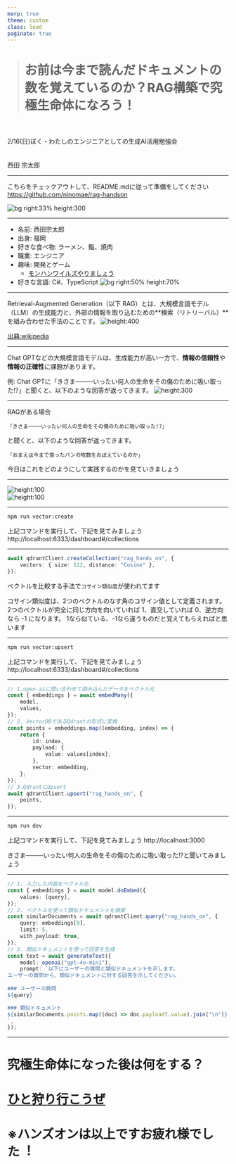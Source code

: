 ```yaml
---
marp: true
theme: custom
class: lead
paginate: true
---
```


<!---
_class: title
--->

> # お前は今まで読んだドキュメントの数を覚えているのか？RAG構築で究極生命体になろう！
>

<br>
<br>
2/16(日)ぼく・わたしのエンジニアとしての生成AI活用勉強会

<br>
<br>
<br>
西田 宗太郎

---

<!-- _header: 事前準備 -->
こちらをチェックアウトして、README.mdに従って準備をしてください
https://github.com/ninomae/rag-handson

![bg right:33% height:300](./images/QR_166699.png)
<!-- footer: Footer -->

---

<!-- _header: 自己紹介 -->
- 名前: 西田宗太郎
- 出身: 福岡
- 好きな食べ物: ラーメン、鮨、焼肉
- 職業: エンジニア
- 趣味: 開発とゲーム
    - [モンハンワイルズやりましょう](https://hackermeshi.com/communities/106)
- 好きな言語: C#、TypeScript
  ![bg right:50% height:70%](./images/profile.jpg)

---

<!-- _header: RAGとは -->
Retrieval-Augmented Generation（以下 RAG）とは、大規模言語モデル（LLM）の生成能力と、外部の情報を取り込むための**検索（リトリーバル）**を組み合わせた手法のことです。
![height:400](./images/RAG_diagram.png)
<!-- footer: Footer -->
[出典:wikipedia](https://en.wikipedia.org/wiki/Retrieval-augmented_generation)

---

<!-- _header: なぜRAGが必要なの？ -->
Chat GPTなどの大規模言語モデルは、生成能力が高い一方で、**情報の信頼性**や**情報の正確性**に課題があります。

例: Chat GPTに「きさま────いったい何人の生命をその傷のために吸い取った!?」と聞くと、以下のような回答が返ってきます。
![height:300](./images/gpt-response.png)
<!-- footer: Footer -->

---
<!-- _header: RAGがあると？ -->

RAGがある場合
```txuperi
「きさま────いったい何人の生命をその傷のために吸い取った!?」
```

と聞くと、以下のような回答が返ってきます。

```dio
「おまえは今まで食ったパンの枚数をおぼえているのか」
```
今日はこれをどのようにして実践するのかを見ていきましょう


---

<!-- _header: 本日の技術スタック紹介 -->
![height:100](./images/open-ai.png)
<br>
![height:100](./images/logo_with_text.png)

---

<!-- _header: コレクションを作成してみよう -->
```bash
npm run vector:create
```
上記コマンドを実行して、下記を見てみましょう
http://localhost:6333/dashboard#/collections

---

<!-- _header: 解説: コサイン類似度 -->
```typescript
await qdrantClient.createCollection("rag_hands_on", {
	vectors: { size: 512, distance: "Cosine" },
});
```
ベクトルを比較する手法で`コサイン類似度`が使われてます

コサイン類似度は、2つのベクトルのなす角のコサイン値として定義されます。
2つのベクトルが完全に同じ方向を向いていれば 1、直交していれば 0、逆方向なら -1 になります。
1なら似ている、-1なら違うものだと覚えてもらえればと思います

---

<!-- _header: コレクションにデータを投入してみよう -->
```bash
npm run vector:upsert
```
上記コマンドを実行して、下記を見てみましょう
http://localhost:6333/dashboard#/collections


---

<!-- _header: 解説:コレクションにデータを投入してみよう -->
```typescript
// 1.open-aiに問い合わせて読み込んだデータをベクトル化
const { embeddings } = await embedMany({
    model,
    values,
});
// 2. VectorDBであるQdrantの形式に変換
const points = embeddings.map((embedding, index) => {
    return {
        id: index,
        payload: {
            value: values[index],
        },
        vector: embedding,
    };
});
// 3.QdrantにUpsert
await qdrantClient.upsert("rag_hands_on", {
    points,
});
```

---

<!-- _header: 問い合わせをしてみよう -->
```bash
npm run dev
```
上記コマンドを実行して、下記を見てみましょう
http://localhost:3000

きさま────いったい何人の生命をその傷のために吸い取った!?と聞いてみましょう

---

<!-- _header: 解説:問い合わせをしてみよう -->
```typescript
// 1. 入力した内容をベクトル化
const { embeddings } = await model.doEmbed({
    values: [query],
});
// 2. ベクトルを使って類似ドキュメントを検索
const similarDocuments = await qdrantClient.query("rag_hands_on", {
    query: embeddings[0],
    limit: 5,
    with_payload: true,
});
// 3. 類似ドキュメントを使って回答を生成
const text = await generateText({
    model: openai("gpt-4o-mini"),
    prompt: `以下にユーザーの質問と類似ドキュメントを示します。
ユーザーの質問から、類似ドキュメントに対する回答を示してください。
		
### ユーザーの質問
${query}

### 類似ドキュメント		
${similarDocuments.points.map((doc) => doc.payload?.value).join("\n")}
`,
});
```

---

<!---
_class: title
--->

# 究極生命体になった後は何をする？
# [ひと狩り行こうぜ](https://hackermeshi.com/communities/106)

# ※ハンズオンは以上ですお疲れ様でした︕


